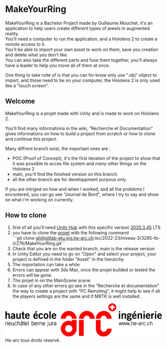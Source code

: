 # MakeYourRing

MakeYourRing is a Bachelor Project made by Guillaume Mouchet, it's an application to help users create different types of jewels in augmented reality.<br>
You'll need a computer to run the application, and a Hololens 2 to create a remote access to it.<br>
You'll be able to import your own asset to work on them, save you creation and delete what you don't like.<br>
You can also take the different parts and fuse them together, you'll always have a leader to help you move all of them at once.

One thing to take note of is that you can for know only use ".obj" object to import, and those need to be on your computer, the Hololens 2 is only used like a "touch screen".

## Welcome

MakeYourRing is a projet made with Unity and is made to work on Hololens 2.

You'll find many informations in the wiki, "Recherche et Documentation" gives informations on how to build a project from scratch or how to clone and continue this project.

Many diffrent branch exist, the important ones are :

- POC (Proof of Concept), it's the first iteration of the project to show that it was possible to acces file system and many other things on the Hololens 2
- main, you'll find the finished version on this branch
- all the other branch are for developpment purpous only

If you are intriged on how and when I worked, and all the problems I encontered, you can go see "Journal de Bord", where I try to say and show on what i'm working on currently.

## How to clone

1. first of all you'll need [<span dir="">Unity Hub</span>](https://unity.com/unity-hub) with this specific version [<span dir="">2020.3.45</span>](https://unity.com/releases/editor/whats-new/2020.3.45)<span dir=""> LTS</span>
2. you have to clone the [projet](https://gitlab-etu.ing.he-arc.ch/isc/2022-23/niveau-3/3285-tb-il/276/MakeYourRing/-/tree/POC?ref_type=heads) with the following command \
   \`\`\`git clone git@gitlab-etu.ing.he-arc.ch:isc/2022-23/niveau-3/3285-tb-il/276/MakeYourRing.git\`\`\`
3. Check that you are on the wanted branch, main is the release version
4. In Unity Editor you need to go on "Open" and select your project, your project is defined in the folder "Asset" in the hierarchy.
5. The importation can take a while
6. Errors can appear with 3ds Max, once the projet builded or tested the errors will be gone.
7. The projet in on the MainScene scene
8. In case of any other errors go see in the "Recherche et documentation" the way to create a project with "PC Remoting", it might help to see if all the players settings are the same and if MRTK is well installed.

![Logo He-arc](logoTransHeArc.png)
He-arc tous droits réservé.
